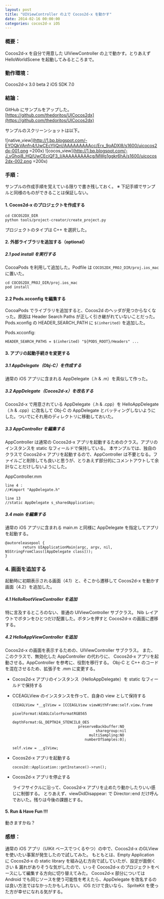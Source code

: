```yaml
---
layout: post
title: "UIViewController の上で Cocos2d-x を動かす"
date: 2014-02-16 00:00:00
categories: cocos2d-x iOS
---
```


### 概要：

Cocos2d-x を自分で用意した UIViewController の上で動かす。とりあえず HelloWorldScene を起動してみるところまで。


### 動作環境：

Cocos2d-x 3.0 beta 2
iOS SDK 7.0


### 結論：

GitHub にサンプルをアップした。
[https://github.com/thedoritos/UICocos2dx](https://github.com/thedoritos/UICocos2dx)

サンプルのスクリーンショットは以下。

![native_view](http://1.bp.blogspot.com/-EYOQkVAnfn4/UwCEcYIjQnI/AAAAAAAAAcc/Erx_9oADXl8/s1600/uicocos2dx-001.png =200x)
![cocos_view](http://1.bp.blogspot.com/-J_vGhoi8_HQ/UwCEciQF3_I/AAAAAAAAAcg/MWg1ggkr6hA/s1600/uicocos2dx-002.png =200x)

### 手順：

サンプルの作成手順を覚えている限りで書き残しておく。
※ 下記手順でサンプルと同様のものができることは保証しない。

#### 1. Cocos2d-x のプロジェクトを作成する

```
cd COCOS2DX_DIR
python tools/project-creator/create_project.py
```

プロジェクトのタイプは C++ を選択した。


#### 2. 外部ライブラリを追加する（optional）

##### 2.1 pod install を実行する

CocoaPods を利用して追加した。Podfile は `COCOS2DX_PROJ_DIR/proj.ios_mac` に置いた。

```
cd COCOS2DX_PROJ_DIR/proj.ios_mac
pod install
```

#### 2.2 Pods.xcconfig を編集する

CocoaPods でライブラリを追加すると、Cocos2d のヘッダが見つからなくなった。原因は Header Search Paths が正しく引き継がれていないことだった。Pods.xconfig の HEADER_SEARCH_PATH に `$(inherited)` を追加した。

Pods.xcconfig:

```
HEADER_SEARCH_PATHS = $(inherited) "${PODS_ROOT}/Headers" ...
```

#### 3. アプリの起動手続きを変更する

##### 3.1 AppDelegate（Obj-C）を作成する

通常の iOS アプリに含まれる AppDelegate（.h & .m）を真似して作った。

##### 3.2 AppDelegate（Cocos2d-x）を改名する

Cocos2d-x で用意されている AppDelegate（.h & .cpp）を HelloAppDelegate（.h & .cpp）に改名して Obj-C の AppDelegate とバッティングしないようにした。ついでにそれ用のディレクトリに移動しておいた。

##### 3.3 AppController を編集する

AppController は通常の Cocos2d-x アプリを起動するためのクラス。アプリのインスタンスを static なフィールドで保持している。
本サンプルでは、独自のクラスで Cocos2d-x アプリを起動するので、AppController は不要となる。ファイルごと削除しても良いと思うが、とりあえず部分的にコメントアウトして余計なことだけしないようにした。

AppController.mm

```
line 4 :
//#import "AppDelegate.h"

line 13
//static AppDelegate s_sharedApplication;
```

##### 3.4 main を編集する

通常の iOS アプリに含まれる main.m と同様に AppDelegate を指定してアプリを起動する。

```
@autoreleasepool {
        return UIApplicationMain(argc, argv, nil, NSStringFromClass([AppDelegate class]));
}
```

### 4. 画面を追加する

起動時に初期表示される画面（4.1）と、そこから遷移して Cocos2d-x を動かす画面（4.2）を追加した。

##### 4.1 HelloRootViewController を追加

特に言及するところのない、普通の UIViewController サブクラス。
Nib レイアウトでボタンをひとつだけ配置した。ボタンを押すと Cocos2d-x の画面に遷移する。

##### 4.2 HelloAppViewController を追加

Cocos2d-x の画面を表示するための、UIViewController サブクラス。
また、このクラスで、無効化した AppController の代わりに、 Cocos2d-x アプリを起動させる。AppController を参考に、役割を移行する。
Obj-C と C++ のコードを混在させるため、拡張子を .mm に変更する。

- Cocos2d-x アプリのインスタンス（HelloAppDelegate）を static なフィールドで保持する
- CCEAGLView のインスタンスを作って、自身の view として保持する

    ```
    CCEAGLView *__glView = [CCEAGLView viewWithFrame:self.view.frame
                                         pixelFormat:kEAGLColorFormatRGB565
                                         depthFormat:GL_DEPTH24_STENCIL8_OES
                                  preserveBackbuffer:NO
                                          sharegroup:nil
                                       multiSampling:NO
                                     numberOfSamples:0];
    
    self.view = __glView;
    ```

- Cocos2d-x アプリを起動する

    ```
    cocos2d::Application::getInstance()->run();
    ```

- Cocos2d-x アプリを停止する

    ライフサイクルに沿って、Cocos2d-x アプリを止めたり動かしたりいい感じに制御する。
    とりあえず、viewDidDisappear: で Director::end だけ呼んでおいた。残りは今後の課題とする。

#### 5. Run & Have Fun !!!

動きますかね？


### 感想：

通常の iOS アプリ（UIKit ベースでつくるやつ）の中で、Cocos2d-x のGLView を使いたい事案が発生したので試してみた。
もともとは、Empty Application に Cocos2d-x の static library を組み込む方向で試していたが、設定が面倒くさい & 漏れがありそうな気がしたので、いっそ Cocos2d-x のプロジェクトをベースにして編集する方向に切り替えてみた。
Cocos2d-x 部分については Android でも同じソースを使う可能性を考えたら、AppDelegate を改名するのは良い方法ではなかったかもしれない。
iOS だけで良いなら、 SpriteKit を使った方が幸せになれる気がする。
